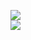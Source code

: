 [![](https://img.shields.io/badge/Made%20With-Github%20Spray-lightgrey.svg?style=for-the-badge&logo=github)](https://github.com/Annihil/github-spray#14331)  
[![](https://i.imgur.com/2DrTn0Z.gif)](https://github.com/Annihil/github-spray)